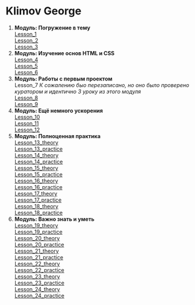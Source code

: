 
# Klimov George
   1. **Модуль: Погружение в тему**  
   [Lesson_1](https://xd.adobe.com/view/9b43cec2-68d2-4246-8344-07d146792ec9/screen/08e0804d-e23f-4697-afc1-878e8b0c9131/-/)  
   [Lesson_2](https://github.com/KlimovG/klimovg.github.io/tree/master/m1/l2)  
   [Lesson_3](https://github.com/KlimovG/klimovg.github.io/tree/master/m1/l3)  
   2. **Модуль: Изучение основ HTML и CSS**  
   [Lesson_4](https://klimovg.github.io/m2/l1/)  
   [Lesson_5](https://klimovg.github.io/m2/l2/)  
   [Lesson_6](https://klimovg.github.io/m2/l3/)  
   3. **Модуль: Работы с первым проектом**  
   Lesson_7  *К сожалению быо перезаписано, но оно было проверено куратором и идентично 3 уроку из этого модуля*  
   [Lesson_8](https://klimovg.github.io/m3/l2/)  
   [Lesson_9](https://klimovg.github.io/m3/l3/)   
   4. **Модуль: Ещё немного ускорения**  
   [Lesson_10](https://klimovg.github.io/m4/l1/)  
   [Lesson_11](https://github.com/KlimovG/klimovg.github.io/tree/master/m4/l2)  
   [Lesson_12](https://klimovg.github.io)  
   5. **Модуль: Полноценная практика**   
   [Lesson_13_theory](https://klimovg.github.io/m5/l1/theorie/)  
   [Lesson_13_practice](https://klimovg.github.io/m5/l1/practice/)  
   [Lesson_14_theory](https://klimovg.github.io/m5/l2/theory/)  
   [Lesson_14_practice](https://klimovg.github.io/m5/l2/practice/)  
   [Lesson_15_theory](https://klimovg.github.io/m5/l3/theory/)  
   [Lesson_15_practice](https://klimovg.github.io/m5/l3/practice/)  
   [Lesson_16_theory](https://klimovg.github.io/m5/l4/theory/)  
   [Lesson_16_practice](https://klimovg.github.io/m5/l4/practice/)  
   [Lesson_17_theory](https://klimovg.github.io/m5/l5/theory/)  
   [Lesson_17_practice](https://klimovg.github.io/m5/l5/practice/)  
   [Lesson_18_theory](https://klimovg.github.io/m5/l6/theory/)  
   [Lesson_18_practice](https://klimovg.github.io/m5/l6/practice/)  
   6. **Модуль: Важно знать и уметь**  
   [Lesson_19_theory](https://klimovg.github.io/m6/l1/theory/)  
   [Lesson_19_practice](https://klimovg.github.io/m6/l1/practice/)  
   [Lesson_20_theory](https://klimovg.github.io/m6/l2/theory/)  
   [Lesson_20_practice](https://klimovg.github.io/m6/l2/practice/)  
   [Lesson_21_theory](https://klimovg.github.io/m6/l3/theory/)  
   [Lesson_21_practice](https://klimovg.github.io/m6/l3/practice/)  
   [Lesson_22_theory](https://klimovg.github.io/m6/l4/theory/)  
   [Lesson_22_practice](https://klimovg.github.io/m6/l4/practice/)  
   [Lesson_23_theory](http://krine.ru)  
   [Lesson_23_practice](https://klimovg.github.io/m6/l5/practice/)  
   [Lesson_24_theory](https://klimovg.github.io/m6/l6/theory/)  
   [Lesson_24_practice](https://klimovg.github.io/m6/l6/practice/)  
